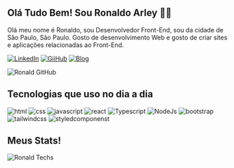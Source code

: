 ## Olá Tudo Bem! Sou Ronaldo Arley 👋✨

Olá meu nome é Ronaldo, sou Desenvolvedor Front-End, sou da cidade de São Paulo, São Paulo. Gosto de desenvolvimento Web e gosto de criar sites e aplicações relacionadas ao Front-End.

[![LinkedIn](https://img.shields.io/badge/LinkedIn-0077B5?style=for-the-badge&logo=linkedin&logoColor=white)](https://www.linkedin.com/in/ronaldo-mamani-339b0b192/)
[![GiiHub](https://img.shields.io/badge/GitHub-100000?style=for-the-badge&logo=github&logoColor=white)](https://github.com/RonaldMamani)
[![Blog](https://img.shields.io/website?label=Portifolio&url=https://ronaldmamani-dev.vercel.app/)](https://ronaldmamani-dev.vercel.app/)

![Ronald GitHub](https://github-readme-stats.vercel.app/api?username=ronaldmamani&show_icons=true&theme=transparent)

## Tecnologias que uso no dia a dia

<div styles="display: inline-block">
     <img alt="html" src="https://img.shields.io/badge/HTML5-E34F26?style=for-the-badge&logo=html5&logoColor=white" >
     <img alt="css" src="https://img.shields.io/badge/CSS3-1572B6?style=for-the-badge&logo=css3&logoColor=white" >
     <img alt="javascript" src="https://img.shields.io/badge/JavaScript-F7DF1E?style=for-the-badge&logo=javascript&logoColor=black" >
     <img alt="react" src="https://img.shields.io/badge/React-20232A?style=for-the-badge&logo=react&logoColor=61DAFB" >
     <img alt="Typescript" src="https://img.shields.io/badge/TypeScript-007ACC?style=for-the-badge&logo=typescript&logoColor=white" >
     <img alt="NodeJs" src="https://img.shields.io/badge/Node.js-43853D?style=for-the-badge&logo=node.js&logoColor=white" >
     <img alt="bootstrap" src="https://img.shields.io/badge/Bootstrap-563D7C?style=for-the-badge&logo=bootstrap&logoColor=white" >
     <img alt="tailwindcss" src="https://img.shields.io/badge/Tailwind_CSS-38B2AC?style=for-the-badge&logo=tailwind-css&logoColor=white" >
     <img alt="styledcomponenst" src="https://img.shields.io/badge/styled--components-DB7093?style=for-the-badge&logo=styled-components&logoColor=white" >
</div>

## Meus Stats!

![Ronald Techs](https://github-readme-stats.vercel.app/api/top-langs/?username=ronaldmamani&layout=compact)
